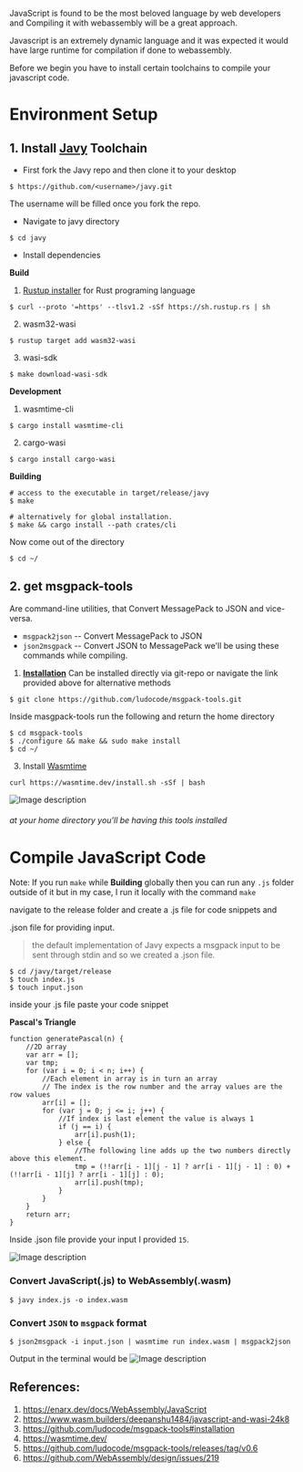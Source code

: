 JavaScript is found to be the most beloved language by web developers and Compiling it with webassembly will be a great approach.

Javascript is an extremely dynamic language and it was expected it would have large runtime for compilation if done to webassembly.

Before we begin you have to install certain toolchains to compile your javascript code.

# Environment Setup

## 1. Install [Javy](https://github.com/kirteeprajapati/javy) Toolchain

- First fork the Javy repo and then clone it to your desktop 
```
$ https://github.com/<username>/javy.git
```
The username will be filled once you fork the repo.

- Navigate to javy directory
```
$ cd javy
```
- Install dependencies

**Build**

1. [Rustup installer](https://rustup.rs/) for Rust programing language
```
$ curl --proto '=https' --tlsv1.2 -sSf https://sh.rustup.rs | sh
```
2. wasm32-wasi
```
$ rustup target add wasm32-wasi
```
3. wasi-sdk
```
$ make download-wasi-sdk
```

**Development**

1. wasmtime-cli
```
$ cargo install wasmtime-cli
```
2. cargo-wasi
```
$ cargo install cargo-wasi
```
**Building**
```
# access to the executable in target/release/javy
$ make

# alternatively for global installation.
$ make && cargo install --path crates/cli
```
Now come out of the directory
```
$ cd ~/
```
## 2. get msgpack-tools
Are command-line utilities, that Convert MessagePack to JSON and vice-versa.
- `msgpack2json` -- Convert MessagePack to JSON
- `json2msgpack` -- Convert JSON to MessagePack
we'll be using these commands while compiling.

1. **[Installation](https://github.com/ludocode/msgpack-tools#installation)**
Can be installed directly via git-repo or navigate the link provided above for alternative methods
```
$ git clone https://github.com/ludocode/msgpack-tools.git
```
Inside masgpack-tools run the following and return the home directory
```
$ cd msgpack-tools
$ ./configure && make && sudo make install
$ cd ~/
```
3. Install [Wasmtime](https://wasmtime.dev/)
```
curl https://wasmtime.dev/install.sh -sSf | bash
```
![Image description](https://www.wasm.builders/remoteimages/uploads/articles/3ldqfhlnpianf4lv1cz8.png)
###### at your home directory you'll be having this tools installed

# Compile JavaScript Code

Note: If you run `make` while **Building** globally then you can run any `.js` folder outside of it 
but in my case, I run it locally with the command `make` 

navigate to the release folder and create a .js file for code snippets and 

.json file for providing input.

> the default implementation of Javy expects a msgpack input to be sent through stdin and so we created a .json file.
```
$ cd /javy/target/release
$ touch index.js
$ touch input.json
```
inside your .js file paste your code snippet

**Pascal's Triangle**
```
function generatePascal(n) {
    //2D array
    var arr = [];
    var tmp;
    for (var i = 0; i < n; i++) {
        //Each element in array is in turn an array
        // The index is the row number and the array values are the row values
        arr[i] = [];
        for (var j = 0; j <= i; j++) {
            //If index is last element the value is always 1
            if (j == i) {
                arr[i].push(1);
            } else {
                //The following line adds up the two numbers directly above this element.
                tmp = (!!arr[i - 1][j - 1] ? arr[i - 1][j - 1] : 0) + (!!arr[i - 1][j] ? arr[i - 1][j] : 0);
                arr[i].push(tmp);
            }
        }
    }
    return arr;
}
```
Inside .json file provide your input
I provided `15`.

![Image description](https://www.wasm.builders/remoteimages/uploads/articles/1bi4b44imi8ba4vczs1i.png) 

### Convert JavaScript(.js) to WebAssembly(.wasm)
```
$ javy index.js -o index.wasm
```
### Convert `JSON` to `msgpack` format
```
$ json2msgpack -i input.json | wasmtime run index.wasm | msgpack2json
```
Output in the terminal would be 
![Image description](https://www.wasm.builders/remoteimages/uploads/articles/ofm4ivlylpiihy4s9itj.png)


## References:
1. https://enarx.dev/docs/WebAssembly/JavaScript
2. https://www.wasm.builders/deepanshu1484/javascript-and-wasi-24k8
3. https://github.com/ludocode/msgpack-tools#installation
4. https://wasmtime.dev/
5. https://github.com/ludocode/msgpack-tools/releases/tag/v0.6
6. https://github.com/WebAssembly/design/issues/219